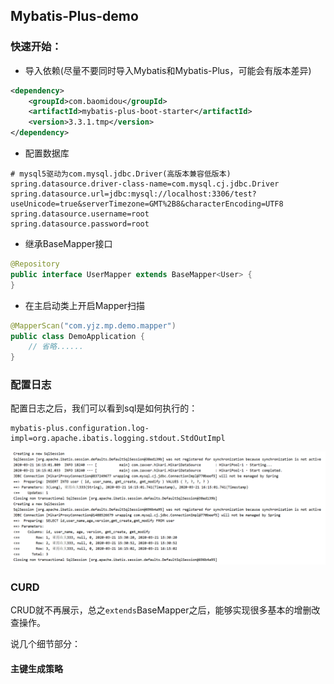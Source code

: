 ## Mybatis-Plus-demo

### 快速开始：
- 导入依赖(尽量不要同时导入Mybatis和Mybatis-Plus，可能会有版本差异)
```xml
<dependency>
    <groupId>com.baomidou</groupId>
    <artifactId>mybatis-plus-boot-starter</artifactId>
    <version>3.3.1.tmp</version>
</dependency>
```
- 配置数据库
```properties
# mysql5驱动为com.mysql.jdbc.Driver(高版本兼容低版本)
spring.datasource.driver-class-name=com.mysql.cj.jdbc.Driver
spring.datasource.url=jdbc:mysql://localhost:3306/test?useUnicode=true&serverTimezone=GMT%2B8&characterEncoding=UTF8
spring.datasource.username=root
spring.datasource.password=root
```
- 继承BaseMapper<T>接口
```java
@Repository
public interface UserMapper extends BaseMapper<User> {
}
```
- 在主启动类上开启Mapper扫描
```java
@MapperScan("com.yjz.mp.demo.mapper")
public class DemoApplication {
    // 省略......
}
```

### 配置日志
配置日志之后，我们可以看到sql是如何执行的：
```properties
mybatis-plus.configuration.log-impl=org.apache.ibatis.logging.stdout.StdOutImpl
```
![img01](img/img01.png)

### CURD
CRUD就不再展示，总之`extends`BaseMapper之后，能够实现很多基本的增删改查操作。

说几个细节部分：

#### 主键生成策略





